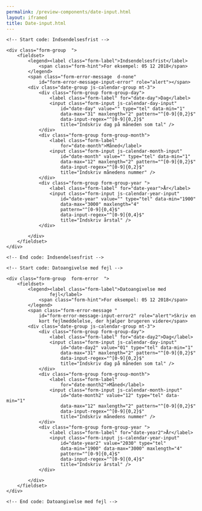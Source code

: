 ```yaml
--- 
permalink: /preview-components/date-input.html
layout: iframed 
title: Date-input.html
---
```

<div class="container">

    <!-- Start code: Indsendelsesfrist -->

    <div class="form-group  ">
        <fieldset>
            <legend><label class="form-label">Indsendelsesfrist</label>
                <span class="form-hint">For eksempel: 05 12 2018</span>
            </legend>
            <span class="form-error-message  d-none"
                id="form-error-message-input-error" role="alert"></span>
            <div class="date-group js-calendar-group mt-3">
                <div class="form-group form-group-day">
                    <label class="form-label" for="date-day">Dag</label>
                    <input class="form-input js-calendar-day-input"
                        id="date-day" value="" type="tel" data-min="1"
                        data-max="31" maxlength="2" pattern="^[0-9]{0,2}$"
                        data-input-regex="^[0-9]{0,2}$"
                        title="Indskriv dag på måneden som tal" />
                </div>
                <div class="form-group form-group-month">
                    <label class="form-label"
                        for="date-month">Måned</label>
                    <input class="form-input js-calendar-month-input"
                        id="date-month" value="" type="tel" data-min="1"
                        data-max="12" maxlength="2" pattern="^[0-9]{0,2}$"
                        data-input-regex="^[0-9]{0,2}$"
                        title="Indskriv månedens nummer" />
                </div>
                <div class="form-group form-group-year ">
                    <label class="form-label" for="date-year">År</label>
                    <input class="form-input js-calendar-year-input"
                        id="date-year" value="" type="tel" data-min="1900"
                        data-max="3000" maxlength="4"
                        pattern="^[0-9]{0,4}$"
                        data-input-regex="^[0-9]{0,4}$"
                        title="Indskriv årstal" />
                </div>

            </div>
        </fieldset>
    </div>

    <!-- End code: Indsendelsesfrist -->

    <!-- Start code: Datoangivelse med fejl -->

    <div class="form-group  form-error  ">
        <fieldset>
            <legend><label class="form-label">Datoangivelse med
                    fejl</label>
                <span class="form-hint">For eksempel: 05 12 2018</span>
            </legend>
            <span class="form-error-message "
                id="form-error-message-input-error2" role="alert">Skriv en
                kort fejlmeddelelse, der hjælper brugeren videre</span>
            <div class="date-group js-calendar-group mt-3">
                <div class="form-group form-group-day">
                    <label class="form-label" for="date-day2">Dag</label>
                    <input class="form-input js-calendar-day-input"
                        id="date-day2" value="01" type="tel" data-min="1"
                        data-max="31" maxlength="2" pattern="^[0-9]{0,2}$"
                        data-input-regex="^[0-9]{0,2}$"
                        title="Indskriv dag på måneden som tal" />
                </div>
                <div class="form-group form-group-month">
                    <label class="form-label"
                        for="date-month2">Måned</label>
                    <input class="form-input js-calendar-month-input"
                        id="date-month2" value="12" type="tel" data-min="1"
                        data-max="12" maxlength="2" pattern="^[0-9]{0,2}$"
                        data-input-regex="^[0-9]{0,2}$"
                        title="Indskriv månedens nummer" />
                </div>
                <div class="form-group form-group-year ">
                    <label class="form-label" for="date-year2">År</label>
                    <input class="form-input js-calendar-year-input"
                        id="date-year2" value="2030" type="tel"
                        data-min="1900" data-max="3000" maxlength="4"
                        pattern="^[0-9]{0,4}$"
                        data-input-regex="^[0-9]{0,4}$"
                        title="Indskriv årstal" />
                </div>

            </div>
        </fieldset>
    </div>

    <!-- End code: Datoangivelse med fejl -->

</div>